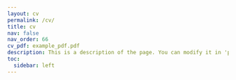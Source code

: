 ```yaml
---
layout: cv
permalink: /cv/
title: cv
nav: false
nav_order: 66
cv_pdf: example_pdf.pdf
description: This is a description of the page. You can modify it in 'pages/_cv.md'. You can also change or remove the top pdf download button.
toc:
  sidebar: left
---
```

